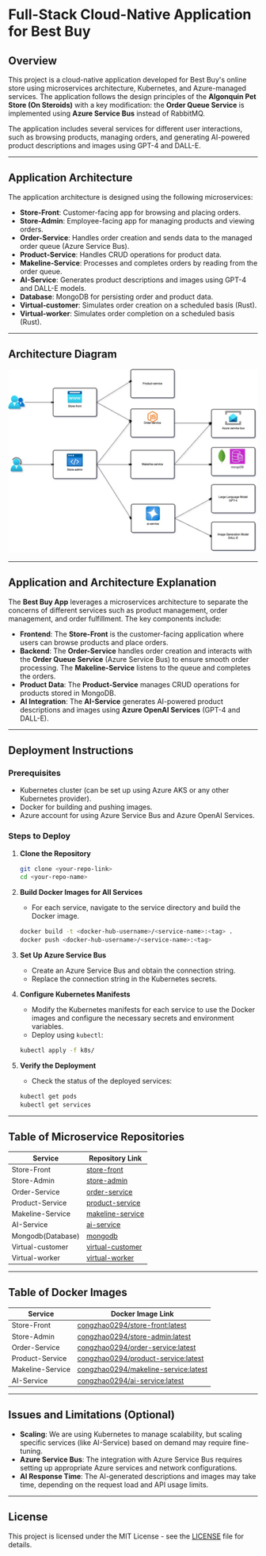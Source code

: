 
# Full-Stack Cloud-Native Application for Best Buy

## **Overview**

This project is a cloud-native application developed for Best Buy's online store using microservices architecture, Kubernetes, and Azure-managed services. The application follows the design principles of the **Algonquin Pet Store (On Steroids)** with a key modification: the **Order Queue Service** is implemented using **Azure Service Bus** instead of RabbitMQ.

The application includes several services for different user interactions, such as browsing products, managing orders, and generating AI-powered product descriptions and images using GPT-4 and DALL-E.

---

## **Application Architecture**

The application architecture is designed using the following microservices:

- **Store-Front**: Customer-facing app for browsing and placing orders.
- **Store-Admin**: Employee-facing app for managing products and viewing orders.
- **Order-Service**: Handles order creation and sends data to the managed order queue (Azure Service Bus).
- **Product-Service**: Handles CRUD operations for product data.
- **Makeline-Service**: Processes and completes orders by reading from the order queue.
- **AI-Service**: Generates product descriptions and images using GPT-4 and DALL-E models.
- **Database**: MongoDB for persisting order and product data.
- **Virtual-customer**: Simulates order creation on a scheduled basis (Rust).
- **Virtual-worker**: Simulates order completion on a scheduled basis (Rust).

---

## **Architecture Diagram**

![Architecture Diagram](8915Final.jpg)

---

## **Application and Architecture Explanation**

The **Best Buy App** leverages a microservices architecture to separate the concerns of different services such as product management, order management, and order fulfillment. The key components include:

- **Frontend**: The **Store-Front** is the customer-facing application where users can browse products and place orders.
- **Backend**: The **Order-Service** handles order creation and interacts with the **Order Queue Service** (Azure Service Bus) to ensure smooth order processing. The **Makeline-Service** listens to the queue and completes the orders.
- **Product Data**: The **Product-Service** manages CRUD operations for products stored in MongoDB.
- **AI Integration**: The **AI-Service** generates AI-powered product descriptions and images using **Azure OpenAI Services** (GPT-4 and DALL-E).

---

## **Deployment Instructions**

### **Prerequisites**

- Kubernetes cluster (can be set up using Azure AKS or any other Kubernetes provider).
- Docker for building and pushing images.
- Azure account for using Azure Service Bus and Azure OpenAI Services.

### **Steps to Deploy**

1. **Clone the Repository**

    ```bash
    git clone <your-repo-link>
    cd <your-repo-name>
    ```

2. **Build Docker Images for All Services**
    - For each service, navigate to the service directory and build the Docker image.

    ```bash
    docker build -t <docker-hub-username>/<service-name>:<tag> .
    docker push <docker-hub-username>/<service-name>:<tag>
    ```

3. **Set Up Azure Service Bus**
    - Create an Azure Service Bus and obtain the connection string.
    - Replace the connection string in the Kubernetes secrets.

4. **Configure Kubernetes Manifests**
    - Modify the Kubernetes manifests for each service to use the Docker images and configure the necessary secrets and environment variables.
    - Deploy using `kubectl`:

    ```bash
    kubectl apply -f k8s/
    ```

5. **Verify the Deployment**
    - Check the status of the deployed services:

    ```bash
    kubectl get pods
    kubectl get services
    ```

---

## **Table of Microservice Repositories**

| **Service** | **Repository Link** |
|---------------------|-------------------------------------------|
| Store-Front | [store-front](https://github.com/zhao0294/store-front-bestbuy) |
| Store-Admin | [store-admin](https://github.com/zhao0294/store-admin-bestbuy) |
| Order-Service | [order-service](https://github.com/zhao0294/order-service-bestbuy) |
| Product-Service | [product-service](https://github.com/zhao0294/product-service-bestbuy) |
| Makeline-Service |[makeline-service](https://github.com/zhao0294/makeline-service-bestbuy) |
| AI-Service | [ai-service](https://github.com/zhao0294/ai-service-service) |
| Mongodb(Database) | [mongodb](https://github.com/docker-library/mongo) |
| Virtual-customer  | [virtual-customer](https://github.com/zhao0294/virtual-customer-bestbuy) |
| Virtual-worker | [virtual-worker](https://github.com/zhao0294/virtual-worker-bestbuy) |

---

## **Table of Docker Images**

| **Service**         | **Docker Image Link**                     |
|---------------------|-------------------------------------------|
| Store-Front         | [congzhao0294/store-front:latest](https://hub.docker.com/r/congzhao0294/store-front)                     |
| Store-Admin         | [congzhao0294/store-admin:latest](https://hub.docker.com/r/congzhao0294/store-admin)                     |
| Order-Service       | [congzhao0294/order-service:latest](https://hub.docker.com/r/congzhao0294/order-service)                      |
| Product-Service     | [congzhao0294/product-service:latest](https://hub.docker.com/r/congzhao0294/product-service)                       |
| Makeline-Service    | [congzhao0294/makeline-service:latest](https://hub.docker.com/r/congzhao0294/makeline-service)                   |
| AI-Service          | [congzhao0294/ai-service:latest](https://hub.docker.com/r/congzhao0294/ai-service)                     |

---

## **Issues and Limitations (Optional)**

- **Scaling**: We are using Kubernetes to manage scalability, but scaling specific services (like AI-Service) based on demand may require fine-tuning.
- **Azure Service Bus**: The integration with Azure Service Bus requires setting up appropriate Azure services and network configurations.
- **AI Response Time**: The AI-generated descriptions and images may take time, depending on the request load and API usage limits.

---

## **License**

This project is licensed under the MIT License - see the [LICENSE](LICENSE) file for details.

